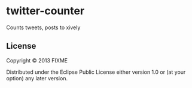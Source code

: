 # twitter-counter

Counts tweets, posts to xively

## License

Copyright © 2013 FIXME

Distributed under the Eclipse Public License either version 1.0 or (at
your option) any later version.
